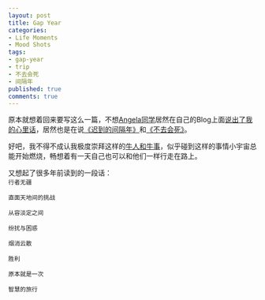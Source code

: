 ```yaml
---
layout: post
title: Gap Year
categories:
- Life Moments
- Mood Shots
tags:
- gap-year
- trip
- 不去会死
- 间隔年
published: true
comments: true
---
```

<p>原本就想着回来要写这么一篇，不想<a href="http://angiewenwen.yo2.cn/">Angela同学</a>居然在自己的Blog上面<a href="http://angiewenwen.yo2.cn/articles/gap-year.html">说出了我的心里话</a>，居然也是在说<a href="http://www.douban.com/subject/3905366/">《迟到的间隔年》</a>和<a href="http://www.douban.com/subject/1962409/">《不去会死》</a>。</p>

<p>好吧，我不得不成认我极度崇拜这样的<a href="http://www.daisukebike.be/">牛人和牛事</a>，似乎碰到这样的事情小宇宙总能开始燃烧，畅想着有一天自己也可以和他们一样行走在路上。</p>

<p>又想起了很多年前读到的一段话：
<code lang="ruby">
行者无疆<br />
直面天地间的挑战<br />
从容淡定之间<br />
纷扰与困惑<br />
烟消云散<br />
胜利<br />
原本就是一次<br />
智慧的旅行
</code></p>
